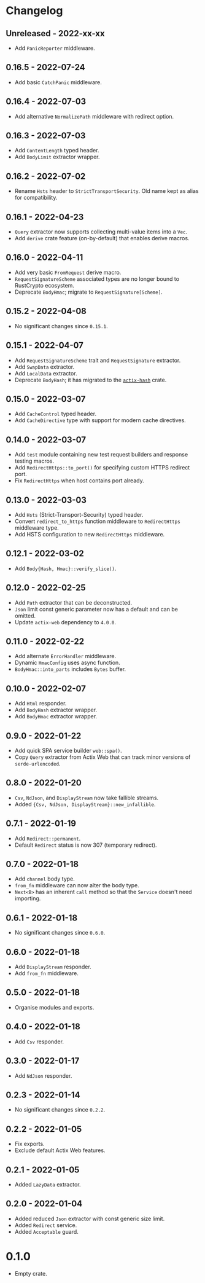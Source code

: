 # Changelog

## Unreleased - 2022-xx-xx
- Add `PanicReporter` middleware.


## 0.16.5 - 2022-07-24
- Add basic `CatchPanic` middleware.


## 0.16.4 - 2022-07-03
- Add alternative `NormalizePath` middleware with redirect option.


## 0.16.3 - 2022-07-03
- Add `ContentLength` typed header.
- Add `BodyLimit` extractor wrapper.


## 0.16.2 - 2022-07-02
- Rename `Hsts` header to `StrictTransportSecurity`. Old name kept as alias for compatibility.


## 0.16.1 - 2022-04-23
- `Query` extractor now supports collecting multi-value items into a `Vec`.
- Add `derive` crate feature (on-by-default) that enables derive macros.


## 0.16.0 - 2022-04-11
- Add very basic `FromRequest` derive macro.
- `RequestSignatureScheme` associated types are no longer bound to RustCrypto ecosystem.
- Deprecate `BodyHmac`; migrate to `RequestSignature[Scheme]`.


## 0.15.2 - 2022-04-08
- No significant changes since `0.15.1`.


## 0.15.1 - 2022-04-07
- Add `RequestSignatureScheme` trait and `RequestSignature` extractor.
- Add `SwapData` extractor.
- Add `LocalData` extractor.
- Deprecate `BodyHash`; it has migrated to the [`actix-hash`](https://crates.io/crates/actix-hash) crate.


## 0.15.0 - 2022-03-07
- Add `CacheControl` typed header.
- Add `CacheDirective` type with support for modern cache directives.


## 0.14.0 - 2022-03-07
- Add `test` module containing new test request builders and response testing macros.
- Add `RedirectHttps::to_port()` for specifying custom HTTPS redirect port.
- Fix `RedirectHttps` when host contains port already.


## 0.13.0 - 2022-03-03
- Add `Hsts` (Strict-Transport-Security) typed header.
- Convert `redirect_to_https` function middleware to `RedirectHttps` middleware type.
- Add HSTS configuration to new `RedirectHttps` middleware.


## 0.12.1 - 2022-03-02
- Add `Body{Hash, Hmac}::verify_slice()`.


## 0.12.0 - 2022-02-25
- Add `Path` extractor that can be deconstructed.
- `Json` limit const generic parameter now has a default and can be omitted.
- Update `actix-web` dependency to `4.0.0`.


## 0.11.0 - 2022-02-22
- Add alternate `ErrorHandler` middleware.
- Dynamic `HmacConfig` uses async function.
- `BodyHmac::into_parts` includes `Bytes` buffer.


## 0.10.0 - 2022-02-07
- Add `Html` responder.
- Add `BodyHash` extractor wrapper.
- Add `BodyHmac` extractor wrapper.


## 0.9.0 - 2022-01-22
- Add quick SPA service builder `web::spa()`.
- Copy `Query` extractor from Actix Web that can track minor versions of `serde-urlencoded`.


## 0.8.0 - 2022-01-20
- `Csv`, `NdJson`, and `DisplayStream` now take fallible streams.
- Added `{Csv, NdJson, DisplayStream}::new_infallible`.


## 0.7.1 - 2022-01-19
- Add `Redirect::permanent`.
- Default `Redirect` status is now 307 (temporary redirect).


## 0.7.0 - 2022-01-18
- Add `channel` body type.
- `from_fn` middleware can now alter the body type.
- `Next<B>` has an inherent `call` method so that the `Service` doesn't need importing.


## 0.6.1 - 2022-01-18
- No significant changes since `0.6.0`.


## 0.6.0 - 2022-01-18
- Add `DisplayStream` responder.
- Add `from_fn` middleware.


## 0.5.0 - 2022-01-18
- Organise modules and exports.


## 0.4.0 - 2022-01-18
- Add `Csv` responder.


## 0.3.0 - 2022-01-17
- Add `NdJson` responder.


## 0.2.3 - 2022-01-14
- No significant changes since `0.2.2`.


## 0.2.2 - 2022-01-05
- Fix exports.
- Exclude default Actix Web features.


## 0.2.1 - 2022-01-05
- Added `LazyData` extractor.

## 0.2.0 - 2022-01-04
- Added reduced `Json` extractor with const generic size limit.
- Added `Redirect` service.
- Added `Acceptable` guard.

# 0.1.0
- Empty crate.
